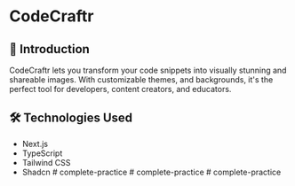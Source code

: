 # CodeCraftr

## 📖 Introduction

CodeCraftr lets you transform your code snippets into visually stunning and shareable images. With customizable themes, and backgrounds, it's the perfect tool for developers, content creators, and educators.

## 🛠️ Technologies Used

- Next.js
- TypeScript
- Tailwind CSS
- Shadcn
#   c o m p l e t e - p r a c t i c e  
 #   c o m p l e t e - p r a c t i c e  
 #   c o m p l e t e - p r a c t i c e  
 